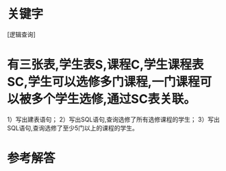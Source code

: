 # 关键字

[逻辑查询]

# 有三张表,学生表S,课程C,学生课程表SC,学生可以选修多门课程,一门课程可以被多个学生选修,通过SC表关联。
1）写出建表语句； 
2）写出SQL语句,查询选修了所有选修课程的学生； 
3）写出SQL语句,查询选修了至少5门以上的课程的学生。 

# 参考解答



